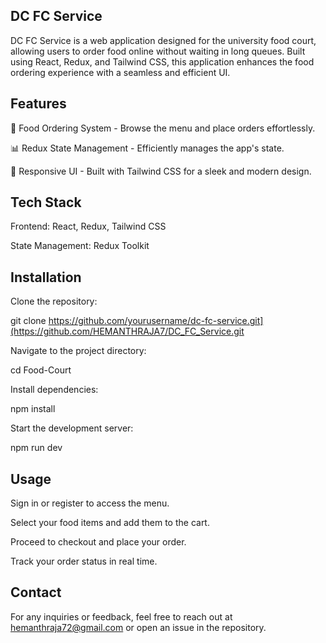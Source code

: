 ## DC FC Service

DC FC Service is a web application designed for the university food court, allowing users to order food online without waiting in long queues. Built using React, Redux, and Tailwind CSS, this application enhances the food ordering experience with a seamless and efficient UI.

## Features

🍔 Food Ordering System - Browse the menu and place orders effortlessly.

📊 Redux State Management - Efficiently manages the app's state.

🎨 Responsive UI - Built with Tailwind CSS for a sleek and modern design.

## Tech Stack

Frontend: React, Redux, Tailwind CSS

State Management: Redux Toolkit

## Installation

Clone the repository:

git clone https://github.com/yourusername/dc-fc-service.git](https://github.com/HEMANTHRAJA7/DC_FC_Service.git

Navigate to the project directory:

cd Food-Court

Install dependencies:

npm install

Start the development server:

npm run dev

## Usage

Sign in or register to access the menu.

Select your food items and add them to the cart.

Proceed to checkout and place your order.

Track your order status in real time.

## Contact

For any inquiries or feedback, feel free to reach out at hemanthraja72@gmail.com or open an issue in the repository.
